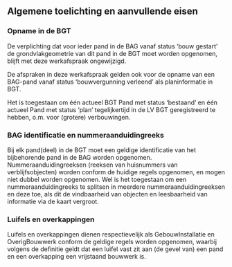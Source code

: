 ## Algemene toelichting en aanvullende eisen

### Opname in de BGT

De verplichting dat voor ieder pand in de BAG vanaf status ‘bouw gestart’ de
grondvlakgeometrie van dit pand in de BGT moet worden opgenomen, blijft met deze
werkafspraak ongewijzigd.

De afspraken in deze werkafspraak gelden ook voor de opname van een BAG-pand
vanaf status ‘bouwvergunning verleend’ als planinformatie in BGT.

Het is toegestaan om één actueel BGT Pand met status ‘bestaand’ en één actueel
Pand met status ‘plan’ tegelijkertijd in de LV BGT geregistreerd te hebben, o.m.
voor (grotere) verbouwingen.

### BAG identificatie en nummeraanduidingreeks

Bij elk pand(deel) in de BGT moet een geldige identificatie van het bijbehorende
pand in de BAG worden opgenomen. Nummeraanduidingreeksen (reeksen van
huisnummers van verblijfsobjecten) worden conform de huidige regels opgenomen,
en mogen niet dubbel worden opgenomen. Wel is het toegestaan om een
nummeraanduidingreeks te splitsen in meerdere nummeraanduidingreeksen en deze
toe, als dit de vindbaarheid van objecten en leesbaarheid van informatie via de
kaart vergroot.

### Luifels en overkappingen

Luifels en overkappingen dienen respectievelijk als GebouwInstallatie en
OverigBouwwerk conform de geldige regels worden opgenomen, waarbij volgens de
definitie geldt dat een luifel vast zit aan (de gevel van) een pand en een
overkapping een vrijstaand bouwwerk is.
